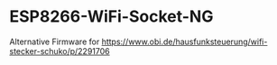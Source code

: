 # ESP8266-WiFi-Socket-NG
Alternative Firmware for https://www.obi.de/hausfunksteuerung/wifi-stecker-schuko/p/2291706
